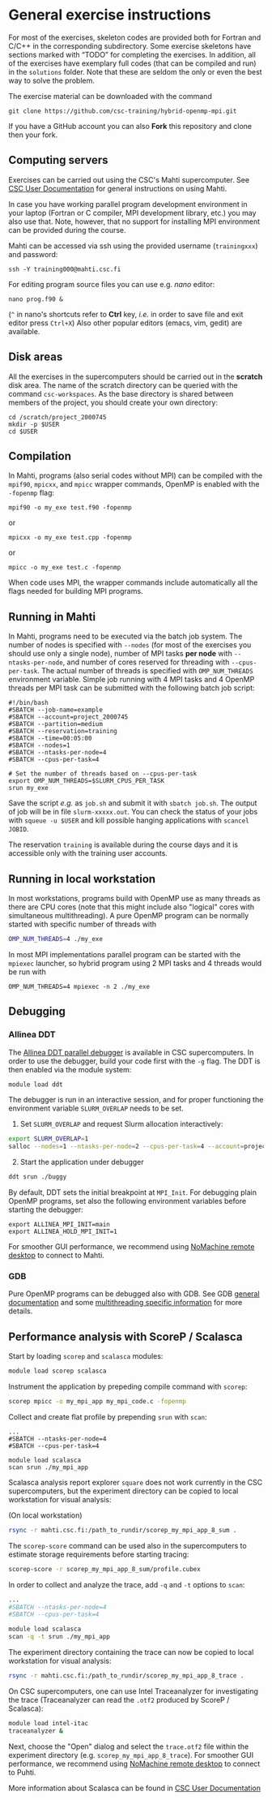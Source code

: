 # General exercise instructions

For most of the exercises, skeleton codes are provided both for
Fortran and C/C++ in the corresponding subdirectory. Some exercise
skeletons have sections marked with “TODO” for completing the
exercises. In addition, all of the 
exercises have exemplary full codes (that can be compiled and run) in the
`solutions` folder. Note that these are seldom the only or even the best way to
solve the problem.

The exercise material can be downloaded with the command

```
git clone https://github.com/csc-training/hybrid-openmp-mpi.git
```

If you have a GitHub account you can also **Fork** this repository and clone then your fork.

## Computing servers

Exercises can be carried out using the CSC's Mahti supercomputer. 
See [CSC User Documentation](https://docs.csc.fi/support/tutorials/mahti_quick/) for general instructions on using Mahti.

In case you have working parallel program development environment in your
laptop (Fortran or C compiler, MPI development library, etc.) you may also use
that. Note, however, that no support for installing MPI environment can be provided during the course.

Mahti can be accessed via ssh using the
provided username (`trainingxxx`) and password:
```
ssh -Y training000@mahti.csc.fi
```


For editing program source files you can use e.g. *nano* editor: 

```
nano prog.f90 &
```
(`^` in nano's shortcuts refer to **Ctrl** key, *i.e.* in order to save file and exit editor press `Ctrl+X`)
Also other popular editors (emacs, vim, gedit) are available.

## Disk areas

All the exercises in the supercomputers should be carried out in the
**scratch** disk area. The name of the scratch directory can be
queried with the command `csc-workspaces`. As the base directory is
shared between members of the project, you should create your own
directory:
```
cd /scratch/project_2000745
mkdir -p $USER
cd $USER
```


## Compilation

In Mahti, programs (also serial codes without MPI) can be compiled with the
`mpif90`, `mpicxx`, and `mpicc` wrapper commands, OpenMP is enabled with the 
`-fopenmp` flag:
```
mpif90 -o my_exe test.f90 -fopenmp
```
or
```
mpicxx -o my_exe test.cpp -fopenmp
```
or
```
mpicc -o my_exe test.c -fopenmp
```

When code uses MPI, the wrapper commands include automatically all the flags needed for building
MPI programs.

## Running in Mahti

In Mahti, programs need to be executed via the batch job system. The number of nodes is specified with `--nodes` (for most of the exercises you should use only a single node), number of MPI tasks **per node** with `--ntasks-per-node`, and number of cores reserved for threading with `--cpus-per-task`. The actual number of threads is specified with `OMP_NUM_THREADS` environment variable. Simple job running with 4 MPI tasks and 4 OpenMP threads per MPI task can be submitted with the following batch job script:
```
#!/bin/bash
#SBATCH --job-name=example
#SBATCH --account=project_2000745
#SBATCH --partition=medium
#SBATCH --reservation=training
#SBATCH --time=00:05:00
#SBATCH --nodes=1
#SBATCH --ntasks-per-node=4
#SBATCH --cpus-per-task=4

# Set the number of threads based on --cpus-per-task
export OMP_NUM_THREADS=$SLURM_CPUS_PER_TASK
srun my_exe
```

Save the script *e.g.* as `job.sh` and submit it with `sbatch job.sh`. 
The output of job will be in file `slurm-xxxxx.out`. You can check the status of your jobs with `squeue -u $USER` and kill possible hanging applications with
`scancel JOBID`.

The reservation `training` is available during the course days and it
is accessible only with the training user accounts.

## Running in local workstation

In most workstations, programs build with OpenMP use as many threads as there are CPU cores 
(note that this might include also "logical" cores with simultaneous multithreading). A pure OpenMP
program can be normally started with specific number of threads with
```bash
OMP_NUM_THREADS=4 ./my_exe
```
In most MPI implementations parallel program can be started with the `mpiexec` launcher, so hybrid program
using 2 MPI tasks and 4 threads would be run with
```
OMP_NUM_THREADS=4 mpiexec -n 2 ./my_exe
```

## Debugging

### Allinea DDT

The [Allinea DDT parallel debugger](https://docs.csc.fi/apps/ddt/) is available in CSC 
supercomputers. In order to use the debugger, build your code first with the `-g` flag. The DDT is
then enabled via the module system:

```bash
module load ddt
```

The debugger is run in an interactive session, and for proper
functioning the environment variable `SLURM_OVERLAP` needs to be set.

1. Set `SLURM_OVERLAP` and request Slurm allocation interactively:
```bash
export SLURM_OVERLAP=1
salloc --nodes=1 --ntasks-per-node=2 --cpus-per-task=4 --account=project_2000745 --partition=medium --reservation=training
```
2. Start the application under debugger
```bash
ddt srun ./buggy
```

By default, DDT sets the initial breakpoint at `MPI_Init`. For debugging plain OpenMP programs, set also the following environment variables before starting the debugger:

```
export ALLINEA_MPI_INIT=main
export ALLINEA_HOLD_MPI_INIT=1
```

For smoother GUI performance, we recommend using [NoMachine remote
desktop](https://docs.csc.fi/support/tutorials/nomachine-usage/) to
connect to Mahti.

### GDB

Pure OpenMP programs can be debugged also with GDB. See GDB [general documentation](https://www.gnu.org/software/gdb/documentation/)
and some [multithreading specific information](https://hpcbootcamp.readthedocs.io/en/latest/day2.html#gdb-and-openmp) for more details.

## Performance analysis with ScoreP / Scalasca

Start by loading `scorep` and `scalasca` modules:

```bash
module load scorep scalasca
```

Instrument the application by prepeding compile command with `scorep`:

```bash
scorep mpicc -o my_mpi_app my_mpi_code.c -fopenmp
```

Collect and create flat profile by prepending `srun` with `scan`:
```
...
#SBATCH --ntasks-per-node=4
#SBATCH --cpus-per-task=4

module load scalasca
scan srun ./my_mpi_app
```

Scalasca analysis report explorer `square` does not work currently in
the CSC supercomputers, but the experiment directory can be copied to
local workstation for visual analysis:

(On local workstation)
```bash
rsync -r mahti.csc.fi:/path_to_rundir/scorep_my_mpi_app_8_sum .
```

The `scorep-score` command can be used also in the supercomputers to
estimate storage requirements before starting tracing:

```bash
scorep-score -r scorep_my_mpi_app_8_sum/profile.cubex
```

In order to collect and analyze the trace, add `-q` and `-t` options
to `scan`:

```bash
...
#SBATCH --ntasks-per-node=4
#SBATCH --cpus-per-task=4

module load scalasca
scan -q -t srun ./my_mpi_app
```

The experiment directory containing the trace can now be copied to
local workstation for visual analysis:

```bash
rsync -r mahti.csc.fi:/path_to_rundir/scorep_my_mpi_app_8_trace .
```

On CSC supercomputers, one can use Intel Traceanalyzer for
investigating the trace (Traceanalyzer can read the `.otf2` produced
by ScoreP / Scalasca):

```bash
module load intel-itac
traceanalyzer &
```

Next, choose the "Open" dialog and select the `trace.otf2` file within
the experiment directory (e.g. `scorep_my_mpi_app_8_trace`). For smoother GUI
performance, we recommend using [NoMachine remote desktop](https://docs.csc.fi/support/tutorials/nomachine-usage/) 
to connect to Puhti.

More information about Scalasca can be found in [CSC User Documentation](https://docs.csc.fi/apps/scalasca/)





